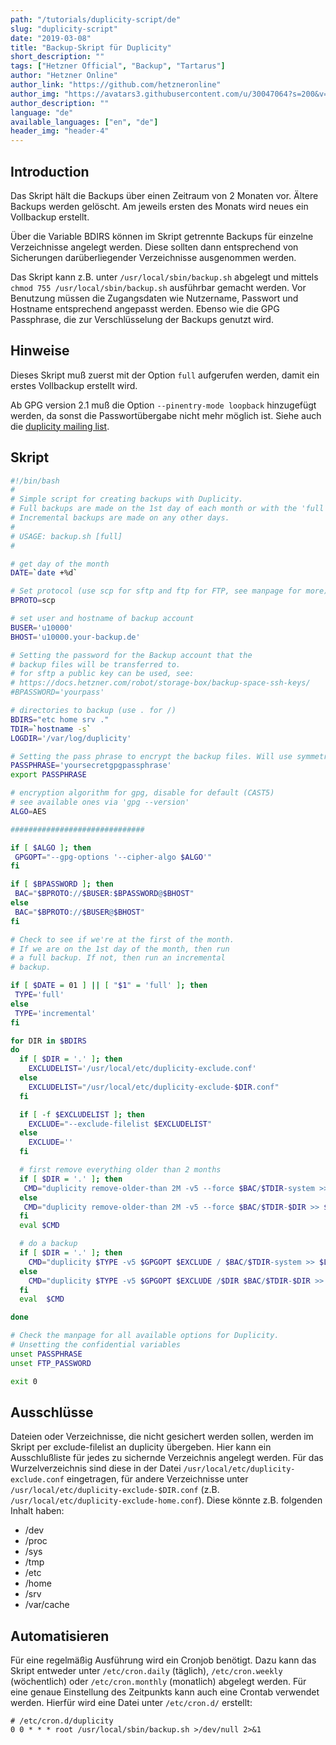 ```yaml
---
path: "/tutorials/duplicity-script/de"
slug: "duplicity-script"
date: "2019-03-08"
title: "Backup-Skript für Duplicity"
short_description: ""
tags: ["Hetzner Official", "Backup", "Tartarus"]
author: "Hetzner Online"
author_link: "https://github.com/hetzneronline"
author_img: "https://avatars3.githubusercontent.com/u/30047064?s=200&v=4"
author_description: ""
language: "de"
available_languages: ["en", "de"]
header_img: "header-4"
---
```


## Introduction

Das Skript hält die Backups über einen Zeitraum von 2 Monaten vor. Ältere Backups werden gelöscht. Am jeweils ersten des Monats wird neues ein Vollbackup erstellt.

Über die Variable BDIRS können im Skript getrennte Backups für einzelne Verzeichnisse angelegt werden. Diese sollten dann entsprechend von Sicherungen darüberliegender Verzeichnisse ausgenommen werden.

Das Skript kann z.B. unter `/usr/local/sbin/backup.sh` abgelegt und mittels `chmod 755 /usr/local/sbin/backup.sh` ausführbar gemacht werden. Vor Benutzung müssen die Zugangsdaten wie Nutzername, Passwort und Hostname entsprechend angepasst werden. Ebenso wie die GPG Passphrase, die zur Verschlüsselung der Backups genutzt wird.

## Hinweise

Dieses Skript muß zuerst mit der Option `full` aufgerufen werden, damit ein erstes Vollbackup erstellt wird.

Ab GPG version 2.1 muß die Option `--pinentry-mode loopback` hinzugefügt werden, da sonst die Passwortübergabe nicht mehr möglich ist. Siehe auch die [duplicity mailing list](https://lists.launchpad.net/duplicity-team/msg02653.html).

## Skript

```bash
#!/bin/bash
#
# Simple script for creating backups with Duplicity.
# Full backups are made on the 1st day of each month or with the 'full' option.
# Incremental backups are made on any other days.
#
# USAGE: backup.sh [full]
#

# get day of the month
DATE=`date +%d`

# Set protocol (use scp for sftp and ftp for FTP, see manpage for more)
BPROTO=scp

# set user and hostname of backup account
BUSER='u10000'
BHOST='u10000.your-backup.de'

# Setting the password for the Backup account that the
# backup files will be transferred to.
# for sftp a public key can be used, see:
# https://docs.hetzner.com/robot/storage-box/backup-space-ssh-keys/
#BPASSWORD='yourpass'

# directories to backup (use . for /)
BDIRS="etc home srv ."
TDIR=`hostname -s`
LOGDIR='/var/log/duplicity'

# Setting the pass phrase to encrypt the backup files. Will use symmetrical keys in this case.
PASSPHRASE='yoursecretgpgpassphrase'
export PASSPHRASE

# encryption algorithm for gpg, disable for default (CAST5)
# see available ones via 'gpg --version'
ALGO=AES

##############################

if [ $ALGO ]; then
 GPGOPT="--gpg-options '--cipher-algo $ALGO'"
fi

if [ $BPASSWORD ]; then
 BAC="$BPROTO://$BUSER:$BPASSWORD@$BHOST"
else
 BAC="$BPROTO://$BUSER@$BHOST"
fi

# Check to see if we're at the first of the month.
# If we are on the 1st day of the month, then run
# a full backup. If not, then run an incremental
# backup.

if [ $DATE = 01 ] || [ "$1" = 'full' ]; then
 TYPE='full'
else
 TYPE='incremental'
fi

for DIR in $BDIRS
do
  if [ $DIR = '.' ]; then
    EXCLUDELIST='/usr/local/etc/duplicity-exclude.conf'
  else
    EXCLUDELIST="/usr/local/etc/duplicity-exclude-$DIR.conf"
  fi

  if [ -f $EXCLUDELIST ]; then
    EXCLUDE="--exclude-filelist $EXCLUDELIST"
  else
    EXCLUDE=''
  fi

  # first remove everything older than 2 months
  if [ $DIR = '.' ]; then
   CMD="duplicity remove-older-than 2M -v5 --force $BAC/$TDIR-system >> $LOGDIR/system.log"
  else
   CMD="duplicity remove-older-than 2M -v5 --force $BAC/$TDIR-$DIR >> $LOGDIR/$DIR.log"
  fi
  eval $CMD

  # do a backup
  if [ $DIR = '.' ]; then
    CMD="duplicity $TYPE -v5 $GPGOPT $EXCLUDE / $BAC/$TDIR-system >> $LOGDIR/system.log"
  else
    CMD="duplicity $TYPE -v5 $GPGOPT $EXCLUDE /$DIR $BAC/$TDIR-$DIR >> $LOGDIR/$DIR.log"
  fi
  eval  $CMD

done

# Check the manpage for all available options for Duplicity.
# Unsetting the confidential variables
unset PASSPHRASE
unset FTP_PASSWORD

exit 0
```

## Ausschlüsse

Dateien oder Verzeichnisse, die nicht gesichert werden sollen, werden im Skript per exclude-filelist an duplicity übergeben. Hier kann ein Ausschlußliste für jedes zu sichernde Verzeichnis angelegt werden. Für das Wurzelverzeichnis sind diese in der Datei `/usr/local/etc/duplicity-exclude.conf` eingetragen, für andere Verzeichnisse unter `/usr/local/etc/duplicity-exclude-$DIR.conf` (z.B. `/usr/local/etc/duplicity-exclude-home.conf`). Diese könnte z.B. folgenden Inhalt haben:

- /dev
- /proc
- /sys
- /tmp
- /etc
- /home
- /srv
- /var/cache

## Automatisieren

Für eine regelmäßig Ausführung wird ein Cronjob benötigt. Dazu kann das Skript entweder unter `/etc/cron.daily` (täglich), `/etc/cron.weekly` (wöchentlich) oder `/etc/cron.monthly` (monatlich) abgelegt werden. Für eine genaue Einstellung des Zeitpunkts kann auch eine Crontab verwendet werden. Hierfür wird eine Datei unter `/etc/cron.d/` erstellt:

```cron
# /etc/cron.d/duplicity
0 0 * * * root /usr/local/sbin/backup.sh >/dev/null 2>&1
```
